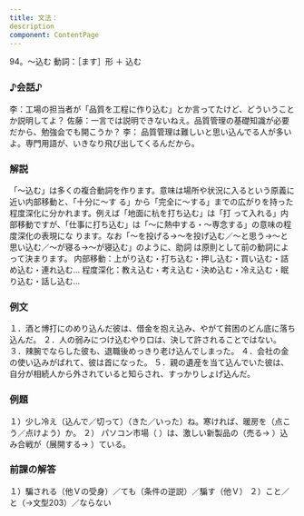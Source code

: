 ```yaml
---
title: 文法：
description
component: ContentPage
---
```



94。～込む
動詞：［ます］形 ＋ 込む
### ♪会話♪
李：工場の担当者が「品質を工程に作り込む」とか言ってたけど、どういうことか説明してよ？
佐藤：一言では説明できないねえ。品質管理の基礎知識が必要だから、勉強会でも開こうか？
李： 品質管理は難しいと思い込んでる人が多いよ。専門用語が、いきなり飛び出してくるんだから。
### 解説
「～込む」は多くの複合動詞を作ります。意味は場所や状況に入るという原義に近い内部移動と、「十分に～す
る」から「完全に～する」までの広がりを持った程度深化に分かれます。例えば「地面に杭を打ち込む」は「打 って入れる」内部移動ですが、「仕事に打ち込む」は「～に熱中する・～専念する」の意味の程度深化の表現にな ります。なお「～を投げる→～を投げ込む／～と思う→～と思い込む／～が寝る→～が寝込む」のように、助詞 は原則として前の動詞によって決まります。
内部移動：上がり込む・打ち込む・押し込む・買い込む・詰め込む・連れ込む… 程度深化：教え込む・考え込む・決め込む・冷え込む・眠り込む・話し込む…
### 例文
１．酒と博打にのめり込んだ彼は、借金を抱え込み、やがて貧困のどん底に落ち込んだ。
２．人の弱みにつけ込むやり口は、決して許されることではない。
３．辣腕でならした彼も、退職後めっきり老け込んでしまった。
４．会社の金の使い込みがばれて、彼は首になった。
５．親の遺産を当て込んでいた彼は、自分が相続人から外されていると知らされ、すっかりしょげ込んだ。
### 例題
１）少し冷え（込んで／切って）（きた／いった）ね。寒ければ、暖房を（点こう／点けよう）か。
２） パソコン市場（ ）は、激しい新製品の（売る→ ）込み合戦が（展開する→ ）ている。
### 前課の解答
１）騙される（他Ｖの受身）／ても（条件の逆説）／騙す（他Ｖ）
２）こと／と（→文型203）／ならない
